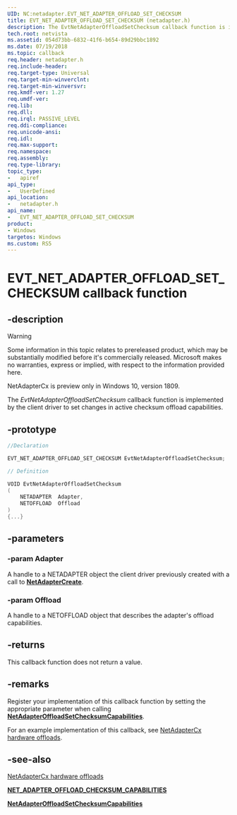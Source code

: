 ```yaml
---
UID: NC:netadapter.EVT_NET_ADAPTER_OFFLOAD_SET_CHECKSUM
title: EVT_NET_ADAPTER_OFFLOAD_SET_CHECKSUM (netadapter.h)
description: The EvtNetAdapterOffloadSetChecksum callback function is implemented by the client driver to set changes in checksum offload capabilities.
tech.root: netvista
ms.assetid: 054d73bb-6832-41f6-b654-89d29bbc1892
ms.date: 07/19/2018
ms.topic: callback
req.header: netadapter.h
req.include-header:
req.target-type: Universal
req.target-min-winverclnt:
req.target-min-winversvr:
req.kmdf-ver: 1.27
req.umdf-ver:
req.lib:
req.dll:
req.irql: PASSIVE_LEVEL
req.ddi-compliance:
req.unicode-ansi:
req.idl:
req.max-support:
req.namespace:
req.assembly:
req.type-library: 
topic_type: 
-	apiref
api_type: 
-	UserDefined
api_location: 
-	netadapter.h
api_name: 
-	EVT_NET_ADAPTER_OFFLOAD_SET_CHECKSUM
product:
- Windows
targetos: Windows
ms.custom: RS5
---
```


# EVT_NET_ADAPTER_OFFLOAD_SET_CHECKSUM callback function

## -description

> [!WARNING]
> Some information in this topic relates to prereleased product, which may be substantially modified before it's commercially released. Microsoft makes no warranties, express or implied, with respect to the information provided here.
>
> NetAdapterCx is preview only in Windows 10, version 1809.

The *EvtNetAdapterOffloadSetChecksum* callback function is implemented by the client driver to set changes in active checksum offload capabilities.

## -prototype

```C++
//Declaration

EVT_NET_ADAPTER_OFFLOAD_SET_CHECKSUM EvtNetAdapterOffloadSetChecksum; 

// Definition

VOID EvtNetAdapterOffloadSetChecksum 
(
	NETADAPTER 	Adapter,
	NETOFFLOAD	Offload
)
{...}

```

## -parameters

### -param Adapter

A handle to a NETADAPTER object the client driver previously created with a call to [**NetAdapterCreate**](nf-netadapter-netadaptercreate.md).

### -param Offload

A handle to a NETOFFLOAD object that describes the adapter's offload capabilities.

## -returns

This callback function does not return a value.

## -remarks

Register your implementation of this callback function by setting the appropriate parameter when calling [**NetAdapterOffloadSetChecksumCapabilities**](nf-netadapter-netadapteroffloadsetchecksumcapabilities.md).

For an example implementation of this callback, see [NetAdapterCx hardware offloads](https://docs.microsoft.com/windows-hardware/drivers/netcx/netadaptercx-hardware-offloads).

## -see-also

[NetAdapterCx hardware offloads](https://docs.microsoft.com/windows-hardware/drivers/netcx/netadaptercx-hardware-offloads)

[**NET_ADAPTER_OFFLOAD_CHECKSUM_CAPABILITIES**](ns-netadapter-_net_adapter_offload_checksum_capabilities.md)

[**NetAdapterOffloadSetChecksumCapabilities**](nf-netadapter-netadapteroffloadsetchecksumcapabilities.md)
